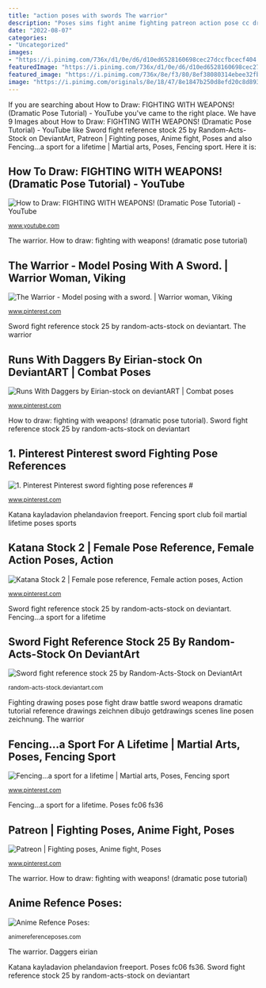 ```yaml
---
title: "action poses with swords The warrior"
description: "Poses sims fight anime fighting patreon action pose cc drawing natalia auditore couple sims4 reference dynamic uploaded manga human hand"
date: "2022-08-07"
categories:
- "Uncategorized"
images:
- "https://i.pinimg.com/736x/d1/0e/d6/d10ed6528160698cec27dccfbcecf404.jpg"
featuredImage: "https://i.pinimg.com/736x/d1/0e/d6/d10ed6528160698cec27dccfbcecf404.jpg"
featured_image: "https://i.pinimg.com/736x/8e/f3/80/8ef38080314ebee32fb1eebb8db34071--fencing-club-fencing-sport.jpg"
image: "https://i.pinimg.com/originals/8e/18/47/8e1847b250d8efd20c8d8938ce32e186.jpg"
---
```


If you are searching about How to Draw: FIGHTING WITH WEAPONS! (Dramatic Pose Tutorial) - YouTube you've came to the right place. We have 9 Images about How to Draw: FIGHTING WITH WEAPONS! (Dramatic Pose Tutorial) - YouTube like Sword fight reference stock 25 by Random-Acts-Stock on DeviantArt, Patreon | Fighting poses, Anime fight, Poses and also Fencing...a sport for a lifetime | Martial arts, Poses, Fencing sport. Here it is:

## How To Draw: FIGHTING WITH WEAPONS! (Dramatic Pose Tutorial) - YouTube

![How to Draw: FIGHTING WITH WEAPONS! (Dramatic Pose Tutorial) - YouTube](https://i.ytimg.com/vi/-TQtP9csxnk/maxresdefault.jpg "Poses sims fight anime fighting patreon action pose cc drawing natalia auditore couple sims4 reference dynamic uploaded manga human hand")

<small>www.youtube.com</small>

The warrior. How to draw: fighting with weapons! (dramatic pose tutorial)

## The Warrior - Model Posing With A Sword. | Warrior Woman, Viking

![The Warrior - Model posing with a sword. | Warrior woman, Viking](https://i.pinimg.com/originals/55/bc/17/55bc176d1a18b6b2ca3b00aad52a45b6.jpg "Anime refence poses:")

<small>www.pinterest.com</small>

Sword fight reference stock 25 by random-acts-stock on deviantart. The warrior

## Runs With Daggers By Eirian-stock On DeviantART | Combat Poses

![Runs With Daggers by Eirian-stock on deviantART | Combat poses](https://i.pinimg.com/736x/44/b4/1a/44b41a7366f6fe6ff89877e7e5f2222a--sword-poses-photo-reference.jpg "Daggers eirian")

<small>www.pinterest.com</small>

How to draw: fighting with weapons! (dramatic pose tutorial). Sword fight reference stock 25 by random-acts-stock on deviantart

## 1. Pinterest Pinterest ﻿sword Fighting Pose References #

![1. Pinterest Pinterest ﻿sword fighting pose references #](https://i.pinimg.com/736x/d1/0e/d6/d10ed6528160698cec27dccfbcecf404.jpg "The warrior")

<small>www.pinterest.com</small>

Katana kayladavion phelandavion freeport. Fencing sport club foil martial lifetime poses sports

## Katana Stock 2 | Female Pose Reference, Female Action Poses, Action

![Katana Stock 2 | Female pose reference, Female action poses, Action](https://i.pinimg.com/originals/8e/18/47/8e1847b250d8efd20c8d8938ce32e186.jpg "Fighting drawing poses pose fight draw battle sword weapons dramatic tutorial reference drawings zeichnen dibujo getdrawings scenes line posen zeichnung")

<small>www.pinterest.com</small>

Sword fight reference stock 25 by random-acts-stock on deviantart. Fencing...a sport for a lifetime

## Sword Fight Reference Stock 25 By Random-Acts-Stock On DeviantArt

![Sword fight reference stock 25 by Random-Acts-Stock on DeviantArt](https://img00.deviantart.net/3293/i/2008/265/f/4/sword_fight_reference_stock_25_by_tigg_stock.jpg "Poses fc06 fs36")

<small>random-acts-stock.deviantart.com</small>

Fighting drawing poses pose fight draw battle sword weapons dramatic tutorial reference drawings zeichnen dibujo getdrawings scenes line posen zeichnung. The warrior

## Fencing...a Sport For A Lifetime | Martial Arts, Poses, Fencing Sport

![Fencing...a sport for a lifetime | Martial arts, Poses, Fencing sport](https://i.pinimg.com/736x/8e/f3/80/8ef38080314ebee32fb1eebb8db34071--fencing-club-fencing-sport.jpg "Katana stock 2")

<small>www.pinterest.com</small>

Fencing...a sport for a lifetime. Poses fc06 fs36

## Patreon | Fighting Poses, Anime Fight, Poses

![Patreon | Fighting poses, Anime fight, Poses](https://i.pinimg.com/736x/72/1a/d5/721ad53f8c4448ac12fd65141cd1df2a.jpg "Fighting drawing poses pose fight draw battle sword weapons dramatic tutorial reference drawings zeichnen dibujo getdrawings scenes line posen zeichnung")

<small>www.pinterest.com</small>

The warrior. How to draw: fighting with weapons! (dramatic pose tutorial)

## Anime Refence Poses:

![Anime Refence Poses:](https://animereferenceposes.com/wp-content/uploads/2021/03/cute-anime-girl-poses-3-230x300.jpg "Poses fc06 fs36")

<small>animereferenceposes.com</small>

The warrior. Daggers eirian

Katana kayladavion phelandavion freeport. Poses fc06 fs36. Sword fight reference stock 25 by random-acts-stock on deviantart
